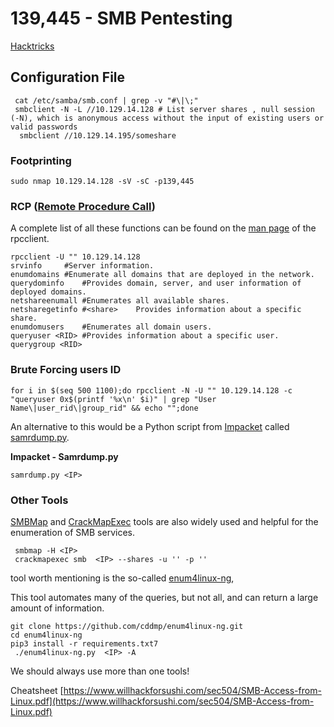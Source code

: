 # 139,445 - SMB Pentesting

[Hacktricks](https://book.hacktricks.xyz/pentesting/pentesting-smb)

## Configuration File

```
 cat /etc/samba/smb.conf | grep -v "#\|\;"   
 smbclient -N -L //10.129.14.128 # List server shares , null session (-N), which is anonymous access without the input of existing users or valid passwords
  smbclient //10.129.14.195/someshare
```

### Footprinting&#x20;

```
sudo nmap 10.129.14.128 -sV -sC -p139,445
```

### RCP ([Remote Procedure Call](https://www.geeksforgeeks.org/remote-procedure-call-rpc-in-operating-system/))

A complete list of all these functions can be found on the [man page](https://www.samba.org/samba/docs/current/man-html/rpcclient.1.html) of the rpcclient.

```
rpcclient -U "" 10.129.14.128
srvinfo 	#Server information.
enumdomains	#Enumerate all domains that are deployed in the network.
querydominfo	#Provides domain, server, and user information of deployed domains.
netshareenumall	#Enumerates all available shares.
netsharegetinfo #<share>	Provides information about a specific share.
enumdomusers	#Enumerates all domain users.
queryuser <RID>	#Provides information about a specific user.
querygroup <RID>
```

### Brute Forcing users ID

```
for i in $(seq 500 1100);do rpcclient -N -U "" 10.129.14.128 -c "queryuser 0x$(printf '%x\n' $i)" | grep "User Name\|user_rid\|group_rid" && echo "";done
```

An alternative to this would be a Python script from [Impacket](https://github.com/SecureAuthCorp/impacket) called [samrdump.py](https://github.com/SecureAuthCorp/impacket/blob/master/examples/samrdump.py).

**Impacket - Samrdump.py**

```
samrdump.py <IP>
```

### Other Tools

&#x20;[SMBMap](https://github.com/ShawnDEvans/smbmap) and [CrackMapExec](https://github.com/byt3bl33d3r/CrackMapExec) tools are also widely used and helpful for the enumeration of SMB services.

```
 smbmap -H <IP>
 crackmapexec smb  <IP> --shares -u '' -p ''
```

&#x20;tool worth mentioning is the so-called [enum4linux-ng](https://github.com/cddmp/enum4linux-ng),&#x20;

This tool automates many of the queries, but not all, and can return a large amount of information.

```
git clone https://github.com/cddmp/enum4linux-ng.git
cd enum4linux-ng
pip3 install -r requirements.txt7
 ./enum4linux-ng.py  <IP> -A
```

We should always use more than one tools!



Cheatsheet [https://www.willhackforsushi.com/sec504/SMB-Access-from-Linux.pdf](https://www.willhackforsushi.com/sec504/SMB-Access-from-Linux.pdf)
